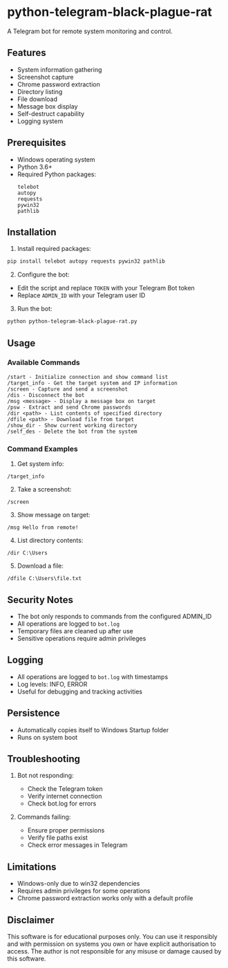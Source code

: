 # python-telegram-black-plague-rat

A Telegram bot for remote system monitoring and control.

## Features
- System information gathering
- Screenshot capture
- Chrome password extraction
- Directory listing
- File download
- Message box display
- Self-destruct capability
- Logging system

## Prerequisites
- Windows operating system
- Python 3.6+
- Required Python packages:
  ```
  telebot
  autopy
  requests
  pywin32
  pathlib
  ```

## Installation
1. Install required packages:
```bash
pip install telebot autopy requests pywin32 pathlib
```

2. Configure the bot:
- Edit the script and replace `TOKEN` with your Telegram Bot token
- Replace `ADMIN_ID` with your Telegram user ID

3. Run the bot:
```bash
python python-telegram-black-plague-rat.py
```

## Usage
### Available Commands
```
/start - Initialize connection and show command list
/target_info - Get the target system and IP information
/screen - Capture and send a screenshot
/dis - Disconnect the bot
/msg <message> - Display a message box on target
/psw - Extract and send Chrome passwords
/dir <path> - List contents of specified directory
/dfile <path> - Download file from target
/show_dir - Show current working directory
/self_des - Delete the bot from the system
```

### Command Examples
1. Get system info:
```
/target_info
```

2. Take a screenshot:
```
/screen
```

3. Show message on target:
```
/msg Hello from remote!
```

4. List directory contents:
```
/dir C:\Users
```

5. Download a file:
```
/dfile C:\Users\file.txt
```

## Security Notes
- The bot only responds to commands from the configured ADMIN_ID
- All operations are logged to `bot.log`
- Temporary files are cleaned up after use
- Sensitive operations require admin privileges

## Logging
- All operations are logged to `bot.log` with timestamps
- Log levels: INFO, ERROR
- Useful for debugging and tracking activities

## Persistence
- Automatically copies itself to Windows Startup folder
- Runs on system boot

## Troubleshooting
1. Bot not responding:
   - Check the Telegram token
   - Verify internet connection
   - Check bot.log for errors

2. Commands failing:
   - Ensure proper permissions
   - Verify file paths exist
   - Check error messages in Telegram

## Limitations
- Windows-only due to win32 dependencies
- Requires admin privileges for some operations
- Chrome password extraction works only with a default profile

## Disclaimer
This software is for educational purposes only. You can use it responsibly and with permission on systems you own or have explicit authorisation to access. The author is not responsible for any misuse or damage caused by this software.
```
